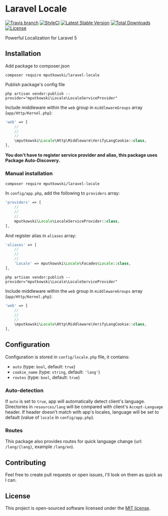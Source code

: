 # Laravel Locale
[![Travis branch](https://img.shields.io/travis/rust-lang/rust/master.svg?style=flat-square)](https://travis-ci.org/mputkowski/laravel-locale)
[![StyleCI](https://styleci.io/repos/118966076/shield)](https://styleci.io/repos/118966076)
[![Latest Stable Version](https://poser.pugx.org/mputkowski/laravel-locale/v/stable?format=flat-square)](https://packagist.org/packages/mputkowski/laravel-locale)
[![Total Downloads](https://poser.pugx.org/mputkowski/laravel-locale/downloads?format=flat-square)](https://packagist.org/packages/mputkowski/laravel-locale)
[![License](https://poser.pugx.org/mputkowski/laravel-locale/license?format=flat-square)](https://packagist.org/packages/mputkowski/laravel-locale)

Powerful Localization for Laravel 5

## Installation
Add package to composer.json
```
composer require mputkowski/laravel-locale
```
Publish package's config file
```
php artisan vendor:publish --provider="mputkowski\Locale\LocaleServiceProvider"
```
Include middleware within the `web` group in `middlewareGroups` array (`app/Http/Kernel.php`):
```php
'web' => [
    //
    //
    //
    \mputkowski\Locale\Http\Middleware\VerifyLangCookie::class,
],
```
**You don't have to register service provider and alias, this package uses Package Auto-Discovery.**

### Manual installation
```
composer require mputkowski/laravel-locale
```
In `config/app.php`, add the following to `providers` array:
```php
'providers' => [
    //
    //
    //
    mputkowski\Locale\LocaleServiceProvider::class,
],
```
And register alias in `aliases` array:
```php
'aliases' => [
    //
    //
    //
    'Locale' => mputkowski\Locale\Facades\Locale::class,
],
```
```
php artisan vendor:publish --provider="mputkowski\Locale\LocaleServiceProvider"
```
Include middleware within the `web` group in `middlewareGroups` array (`app/Http/Kernel.php`):
```php
'web' => [
    //
    //
    //
    \mputkowski\Locale\Http\Middleware\VerifyLangCookie::class,
],
```

## Configuration
Configuration is stored in `config/locale.php` file, it contains:
* `auto` (type: `bool`, default: `true`)
* `cookie_name` (type: `string`, default: `'lang'`)
* `routes` (type: `bool`, default: `true`)

### Auto-detection
If `auto` is set to `true`, app will automatically detect client's language. Directories in `resources/lang` will be compared with client's `Accept-Language` header. If header doesn't match with app's locales, language will be set to default (value of `locale` in `config/app.php`). 

### Routes
This package also provides routes for quick language change (url: `/lang/{lang}`, example `/lang/en`).

## Contributing
Feel free to create pull requests or open issues, I'll look on them as quick as I can.

## License
This project is open-sourced software licensed under the [MIT license](http://opensource.org/licenses/MIT).
